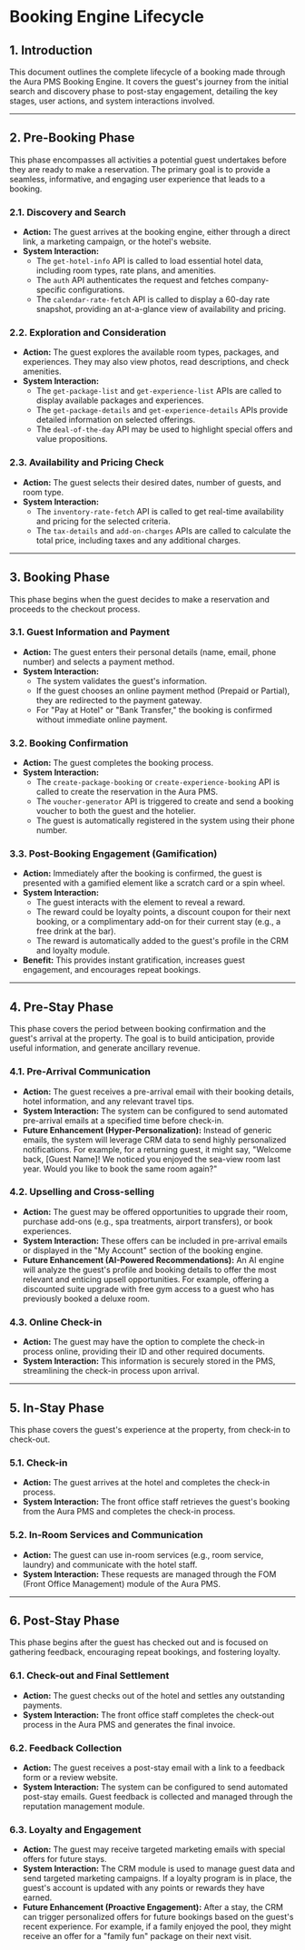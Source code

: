 # Booking Engine Lifecycle

## 1. Introduction

This document outlines the complete lifecycle of a booking made through the Aura PMS Booking Engine. It covers the guest's journey from the initial search and discovery phase to post-stay engagement, detailing the key stages, user actions, and system interactions involved.

---

## 2. Pre-Booking Phase

This phase encompasses all activities a potential guest undertakes before they are ready to make a reservation. The primary goal is to provide a seamless, informative, and engaging user experience that leads to a booking.

### 2.1. Discovery and Search

*   **Action:** The guest arrives at the booking engine, either through a direct link, a marketing campaign, or the hotel's website.
*   **System Interaction:**
    *   The `get-hotel-info` API is called to load essential hotel data, including room types, rate plans, and amenities.
    *   The `auth` API authenticates the request and fetches company-specific configurations.
    *   The `calendar-rate-fetch` API is called to display a 60-day rate snapshot, providing an at-a-glance view of availability and pricing.

### 2.2. Exploration and Consideration

*   **Action:** The guest explores the available room types, packages, and experiences. They may also view photos, read descriptions, and check amenities.
*   **System Interaction:**
    *   The `get-package-list` and `get-experience-list` APIs are called to display available packages and experiences.
    *   The `get-package-details` and `get-experience-details` APIs provide detailed information on selected offerings.
    *   The `deal-of-the-day` API may be used to highlight special offers and value propositions.

### 2.3. Availability and Pricing Check

*   **Action:** The guest selects their desired dates, number of guests, and room type.
*   **System Interaction:**
    *   The `inventory-rate-fetch` API is called to get real-time availability and pricing for the selected criteria.
    *   The `tax-details` and `add-on-charges` APIs are called to calculate the total price, including taxes and any additional charges.

---

## 3. Booking Phase

This phase begins when the guest decides to make a reservation and proceeds to the checkout process.

### 3.1. Guest Information and Payment

*   **Action:** The guest enters their personal details (name, email, phone number) and selects a payment method.
*   **System Interaction:**
    *   The system validates the guest's information.
    *   If the guest chooses an online payment method (Prepaid or Partial), they are redirected to the payment gateway.
    *   For "Pay at Hotel" or "Bank Transfer," the booking is confirmed without immediate online payment.

### 3.2. Booking Confirmation

*   **Action:** The guest completes the booking process.
*   **System Interaction:**
    *   The `create-package-booking` or `create-experience-booking` API is called to create the reservation in the Aura PMS.
    *   The `voucher-generator` API is triggered to create and send a booking voucher to both the guest and the hotelier.
    *   The guest is automatically registered in the system using their phone number.

### 3.3. Post-Booking Engagement (Gamification)

*   **Action:** Immediately after the booking is confirmed, the guest is presented with a gamified element like a scratch card or a spin wheel.
*   **System Interaction:**
    *   The guest interacts with the element to reveal a reward.
    *   The reward could be loyalty points, a discount coupon for their next booking, or a complimentary add-on for their current stay (e.g., a free drink at the bar).
    *   The reward is automatically added to the guest's profile in the CRM and loyalty module.
*   **Benefit:** This provides instant gratification, increases guest engagement, and encourages repeat bookings.

---

## 4. Pre-Stay Phase

This phase covers the period between booking confirmation and the guest's arrival at the property. The goal is to build anticipation, provide useful information, and generate ancillary revenue.

### 4.1. Pre-Arrival Communication

*   **Action:** The guest receives a pre-arrival email with their booking details, hotel information, and any relevant travel tips.
*   **System Interaction:** The system can be configured to send automated pre-arrival emails at a specified time before check-in.
*   **Future Enhancement (Hyper-Personalization):** Instead of generic emails, the system will leverage CRM data to send highly personalized notifications. For example, for a returning guest, it might say, "Welcome back, [Guest Name]! We noticed you enjoyed the sea-view room last year. Would you like to book the same room again?"

### 4.2. Upselling and Cross-selling

*   **Action:** The guest may be offered opportunities to upgrade their room, purchase add-ons (e.g., spa treatments, airport transfers), or book experiences.
*   **System Interaction:** These offers can be included in pre-arrival emails or displayed in the "My Account" section of the booking engine.
*   **Future Enhancement (AI-Powered Recommendations):** An AI engine will analyze the guest's profile and booking details to offer the most relevant and enticing upsell opportunities. For example, offering a discounted suite upgrade with free gym access to a guest who has previously booked a deluxe room.

### 4.3. Online Check-in

*   **Action:** The guest may have the option to complete the check-in process online, providing their ID and other required documents.
*   **System Interaction:** This information is securely stored in the PMS, streamlining the check-in process upon arrival.

---

## 5. In-Stay Phase

This phase covers the guest's experience at the property, from check-in to check-out.

### 5.1. Check-in

*   **Action:** The guest arrives at the hotel and completes the check-in process.
*   **System Interaction:** The front office staff retrieves the guest's booking from the Aura PMS and completes the check-in process.

### 5.2. In-Room Services and Communication

*   **Action:** The guest can use in-room services (e.g., room service, laundry) and communicate with the hotel staff.
*   **System Interaction:** These requests are managed through the FOM (Front Office Management) module of the Aura PMS.

---

## 6. Post-Stay Phase

This phase begins after the guest has checked out and is focused on gathering feedback, encouraging repeat bookings, and fostering loyalty.

### 6.1. Check-out and Final Settlement

*   **Action:** The guest checks out of the hotel and settles any outstanding payments.
*   **System Interaction:** The front office staff completes the check-out process in the Aura PMS and generates the final invoice.

### 6.2. Feedback Collection

*   **Action:** The guest receives a post-stay email with a link to a feedback form or a review website.
*   **System Interaction:** The system can be configured to send automated post-stay emails. Guest feedback is collected and managed through the reputation management module.

### 6.3. Loyalty and Engagement

*   **Action:** The guest may receive targeted marketing emails with special offers for future stays.
*   **System Interaction:** The CRM module is used to manage guest data and send targeted marketing campaigns. If a loyalty program is in place, the guest's account is updated with any points or rewards they have earned.
*   **Future Enhancement (Proactive Engagement):** After a stay, the CRM can trigger personalized offers for future bookings based on the guest's recent experience. For example, if a family enjoyed the pool, they might receive an offer for a "family fun" package on their next visit.
